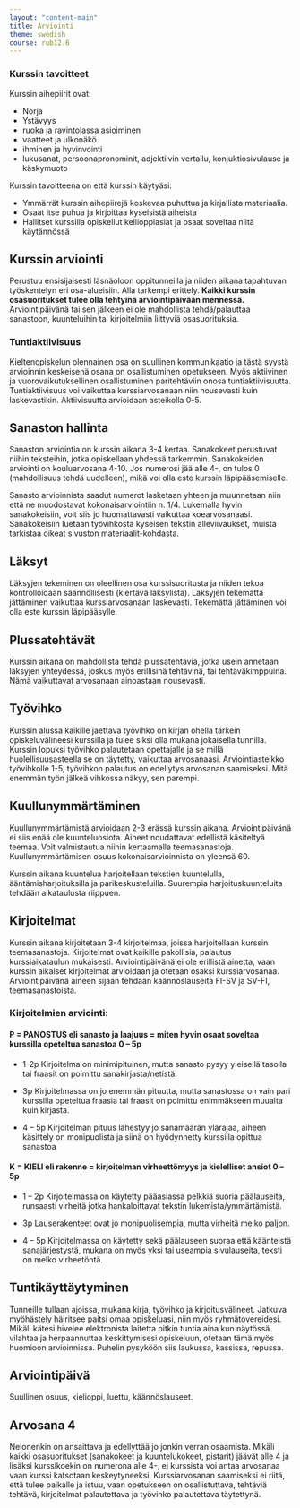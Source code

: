 ```yaml
---
layout: "content-main"
title: Arviointi
theme: swedish
course: rub12.6
---
```


### Kurssin tavoitteet

Kurssin aihepiirit ovat:

* Norja 
* Ystävyys
* ruoka ja ravintolassa asioiminen
* vaatteet ja ulkonäkö
* ihminen ja hyvinvointi
* lukusanat, persoonapronominit, adjektiivin vertailu, konjuktiosivulause ja käskymuoto

Kurssin tavoitteena on että kurssin käytyäsi:

* Ymmärrät kurssin aihepiirejä koskevaa puhuttua ja kirjallista materiaalia.
* Osaat itse puhua ja kirjoittaa kyseisistä aiheista
* Hallitset kurssilla opiskellut keilioppiasiat ja osaat soveltaa niitä käytännössä

## Kurssin arviointi 
Perustuu ensisijaisesti läsnäoloon oppitunneilla ja niiden aikana tapahtuvan työskentelyn eri osa-alueisiin. Alla tarkempi erittely. **Kaikki kurssin osasuoritukset tulee olla tehtyinä arviointipäivään mennessä.** Arviointipäivänä tai sen jälkeen ei ole mahdollista tehdä/palauttaa sanastoon, kuunteluihin tai kirjoitelmiin liittyviä osasuorituksia.

### Tuntiaktiivisuus
Kieltenopiskelun olennainen osa on suullinen kommunikaatio ja tästä syystä
arvioinnin keskeisenä osana on osallistuminen opetukseen.  Myös aktiivinen ja vuorovaikutuksellinen osallistuminen paritehtäviin onosa tuntiaktiivisuutta. Tuntiaktiivisuus voi vaikuttaa kurssiarvosanaan niin nousevasti kuin laskevastikin. Aktiivisuutta arvioidaan asteikolla 0-5.

## Sanaston hallinta
Sanaston arviointia on kurssin aikana 3-4 kertaa. Sanakokeet perustuvat niihin teksteihin,
jotka opiskellaan yhdessä tarkemmin. Sanakokeiden arviointi on kouluarvosana 4-10. Jos numerosi jää alle 4-, on tulos 0 (mahdollisuus tehdä uudelleen), mikä voi olla este kurssin läpipääsemiselle.

Sanasto arvioinnista saadut numerot lasketaan yhteen ja muunnetaan niin että ne muodostavat
kokonaisarviointiin n. 1/4. Lukemalla hyvin sanakokeisiin, voit siis jo huomattavasti vaikuttaa koearvosanaasi. Sanakokeisiin luetaan työvihkosta kyseisen tekstin alleviivaukset, muista tarkistaa oikeat sivuston materiaalit-kohdasta.

## Läksyt
Läksyjen tekeminen on oleellinen osa kurssisuoritusta ja niiden tekoa
kontrolloidaan säännöllisesti (kiertävä läksylista). Läksyjen tekemättä jättäminen vaikuttaa kurssiarvosanaan laskevasti. Tekemättä jättäminen voi olla este kurssin läpipääsylle.

## Plussatehtävät
Kurssin aikana on mahdollista tehdä plussatehtäviä, jotka usein annetaan
läksyjen yhteydessä, joskus myös erillisinä tehtävinä, tai tehtäväkimppuina.
Nämä vaikuttavat arvosanaan ainoastaan nousevasti.

## Työvihko
Kurssin alussa kaikille jaettava työvihko on kirjan ohella tärkein opiskeluvälineesi
kurssilla ja tulee siksi olla mukana jokaisella tunnilla. Kurssin lopuksi työvihko
palautetaan opettajalle ja se millä huolellisuusasteella se on täytetty, vaikuttaa
arvosanaasi. Arviointiasteikko työvihkolle 1-5, työvihkon palautus on edellytys arvosanan saamiseksi. Mitä enemmän työn jälkeä vihkossa näkyy, sen parempi.

## Kuullunymmärtäminen
Kuullunymmärtämistä arvioidaan 2-3 erässä kurssin aikana. Arviointipäivänä ei siis enää
ole kuunteluosiota. Aiheet noudattavat edellistä käsiteltyä teemaa. Voit valmistautua niihin kertaamalla teemasanastoja. Kuullunymmärtämisen osuus kokonaisarvioinnista on yleensä 60.

Kurssin aikana kuuntelua harjoitellaan tekstien kuuntelulla, ääntämisharjoituksilla ja parikeskusteluilla. Suurempia harjoituskuunteluita tehdään aikataulusta riippuen.

## Kirjoitelmat
Kurssin aikana kirjoitetaan 3-4 kirjoitelmaa, joissa harjoitellaan kurssin teemasanastoja. Kirjoitelmat ovat kaikille pakollisia, palautus kurssiaikataulun mukaisesti. Arviointipäivänä ei ole erillistä ainetta, vaan kurssin aikaiset kirjoitelmat arvioidaan ja otetaan osaksi kurssiarvosanaa. Arviointipäivänä aineen sijaan tehdään käännöslauseita FI-SV ja SV-FI, teemasanastoista.

### Kirjoitelmien arviointi:

#### P = PANOSTUS eli sanasto ja laajuus = miten hyvin osaat soveltaa kurssilla opeteltua sanastoa 0 – 5p

* 1-2p Kirjoitelma on minimipituinen, mutta sanasto pysyy yleisellä tasolla tai fraasit on poimittu sanakirjasta/netistä.

* 3p Kirjoitelmassa on jo enemmän pituutta, mutta sanastossa on vain pari kurssilla opeteltua fraasia tai fraasit on poimittu enimmäkseen muualta kuin kirjasta.

* 4 – 5p Kirjoitelman pituus lähestyy jo sanamäärän ylärajaa, aiheen käsittely on monipuolista ja siinä on hyödynnetty kurssilla opittua sanastoa

#### K = KIELI eli rakenne = kirjoitelman virheettömyys ja kielelliset ansiot 0 – 5p

* 1 – 2p Kirjoitelmassa on käytetty pääasiassa pelkkiä suoria päälauseita, runsaasti virheitä jotka hankaloittavat tekstin lukemista/ymmärtämistä.

* 3p Lauserakenteet ovat jo monipuolisempia, mutta virheitä melko paljon.

* 4 – 5p Kirjoitelmassa on käytetty sekä päälauseen suoraa että käänteistä sanajärjestystä, mukana on myös yksi tai useampia sivulauseita, teksti on melko virheetöntä.

## Tuntikäyttäytyminen
Tunneille tullaan ajoissa, mukana kirja, työvihko ja kirjoitusvälineet. Jatkuva
myöhästely häiritsee paitsi omaa opiskeluasi, niin myös ryhmätovereidesi. Mikäli kätesi hivelee elektronista laitetta pitkin tuntia aina kun näytössä vilahtaa ja herpaannuttaa keskittymisesi opiskeluun, otetaan tämä myös huomioon arvioinnissa. Puhelin pysyköön siis laukussa, kassissa, repussa.

## Arviointipäivä
Suullinen osuus, kielioppi, luettu, käännöslauseet.

## Arvosana 4
Nelonenkin on ansaittava ja edellyttää jo jonkin verran osaamista. Mikäli kaikki
osasuoritukset (sanakokeet ja kuuntelukokeet, pistarit) jäävät alle 4 ja lisäksi
kurssikoekin on numerona alle 4-, ei kurssista voi antaa arvosanaa vaan kurssi
katsotaan keskeytyneeksi. Kurssiarvosanan saamiseksi ei riitä, että tulee paikalle
ja istuu, vaan opetukseen on osallistuttava, tehtäviä tehtävä, kirjoitelmat palautettava ja työvihko palautettava täytettynä.

